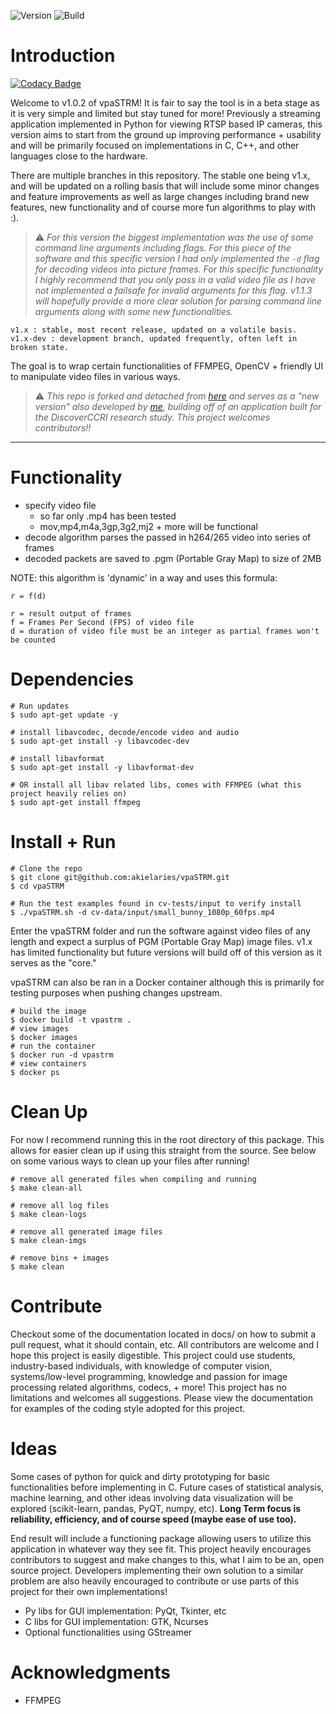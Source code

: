 ![Version](https://img.shields.io/github/v/release/akielaries/vpaSTRM?color=%23BF40BF)
![Build](https://github.com/akielaries/vpaSTRM/actions/workflows/build.yml/badge.svg)

# Introduction

[![Codacy Badge](https://api.codacy.com/project/badge/Grade/1f01747bcbb141db879449eb18fd088f)](https://app.codacy.com/gh/akielaries/vpaSTRM?utm_source=github.com&utm_medium=referral&utm_content=akielaries/vpaSTRM&utm_campaign=Badge_Grade_Settings)

Welcome to v1.0.2 of vpaSTRM! It is fair to say the tool is in a beta 
stage as it is very simple and limited but stay tuned for more! 
Previously a streaming application implemented in Python for viewing 
RTSP based IP cameras, this version aims to start from the ground up 
improving performance + usability and will be primarily focused on 
implementations in C, C++, and other languages close to the hardware.

There are multiple branches in this repository. The stable one being v1.x, 
and will be updated on a rolling basis that will include some minor changes 
and feature improvements as well as large changes including brand new features, 
new functionality and of course more fun algorithms to play with :).

> :warning: *For this version the biggest implementation was the use of some command line
arguments including flags. For this piece of the software and this specific version
I had only implemented the `-d` flag for decoding videos into picture frames. For
this specific functionality I highly recommend that you only pass in a valid video 
file as I have not implemented a failsafe for invalid arguments for this flag. 
v1.1.3 will hopefully provide a more clear solution for parsing command line arguments
along with some new functionalities.*

```
v1.x : stable, most recent release, updated on a volatile basis. 
v1.x-dev : development branch, updated frequently, often left in broken state. 
```

The goal is to wrap certain functionalities of FFMPEG, OpenCV + friendly UI 
to manipulate video files in various ways.

> :warning: *This repo is forked and detached from [here](https://github.com/DiscoverCCRI/ip_cam) and serves
as a "new version" also developed by [me](https://github.com/akielaries), building off of an application
built for the DiscoverCCRI research study. This project welcomes contributors!!*
---

# Functionality
- specify video file 
  - so far only .mp4 has been tested
  - mov,mp4,m4a,3gp,3g2,mj2 + more will be functional 
- decode algorithm parses the passed in h264/265 video into series of frames  
- decoded packets are saved to .pgm (Portable Gray Map) to size of 2MB

NOTE: this algorithm is 'dynamic' in a way and uses this formula:
```
r = f(d)

r = result output of frames
f = Frames Per Second (FPS) of video file
d = duration of video file must be an integer as partial frames won't be counted
```

# Dependencies
```
# Run updates
$ sudo apt-get update -y

# install libavcodec, decode/encode video and audio
$ sudo apt-get install -y libavcodec-dev

# install libavformat
$ sudo apt-get install -y libavformat-dev

# OR install all libav related libs, comes with FFMPEG (what this project heavily relies on)
$ sudo apt-get install ffmpeg
```

# Install + Run
```
# Clone the repo
$ git clone git@github.com:akielaries/vpaSTRM.git
$ cd vpaSTRM

# Run the test examples found in cv-tests/input to verify install
$ ./vpaSTRM.sh -d cv-data/input/small_bunny_1080p_60fps.mp4
```
Enter the vpaSTRM folder and run the software against video files of any length and expect
a surplus of PGM (Portable Gray Map) image files. v1.x has limited functionality but
future versions will build off of this version as it serves as the "core."

vpaSTRM can also be ran in a Docker container although this is primarily for testing 
purposes when pushing changes upstream. 
```
# build the image
$ docker build -t vpastrm .
# view images
$ docker images
# run the container
$ docker run -d vpastrm
# view containers
$ docker ps
```

# Clean Up
For now I recommend running this in the root directory of this package. This allows for easier clean up
if using this straight from the source. See below on some various ways to clean up your files after running!

```
# remove all generated files when compiling and running
$ make clean-all

# remove all log files
$ make clean-logs

# remove all generated image files
$ make clean-imgs

# remove bins + images
$ make clean
```

# Contribute
Checkout some of the documentation located in docs/ on how to submit a pull 
request, what it should contain, etc. All contributors are welcome and I hope 
this project is easily digestible. This project could use students, 
industry-based individuals, with knowledge of computer vision, 
systems/low-level programming, knowledge and passion for image processing 
related algorithms, codecs, + more! This project has no limitations and 
welcomes all suggestions. Please view the documentation for examples of
the coding style adopted for this project. 


# Ideas
Some cases of python for quick and dirty prototyping for basic
functionalities before implementing in C. Future cases of
statistical analysis, machine learning, and other ideas involving 
data visualization will be explored (scikit-learn, pandas, PyQT, numpy, 
etc). **Long Term focus is reliability, efficiency, and of course speed 
(maybe ease of use too).**

End result will include a functioning package allowing users to utilize 
this application in whatever way they see fit. This project heavily encourages
contributors to suggest and make changes to this, what I aim to be an, open source 
project. Developers implementing their own solution to a similar problem are also
heavily encouraged to contribute or use parts of this project for their own
implementations!

- Py libs for GUI implementation: PyQt, Tkinter, etc
- C libs for GUI implementation: GTK, Ncurses
- Optional functionalities using GStreamer

# Acknowledgments
* FFMPEG

